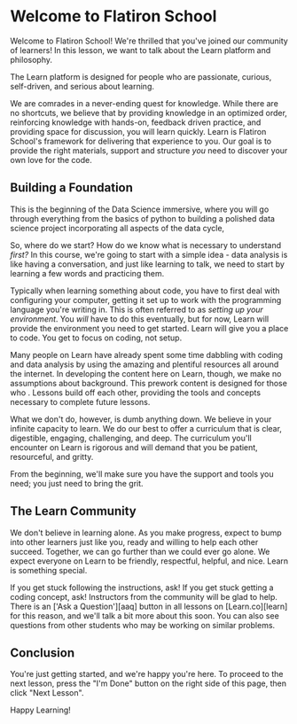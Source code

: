 # Welcome to Flatiron School

Welcome to Flatiron School! We're thrilled that you've joined our community of
learners! In this lesson, we want to talk about the Learn platform and
philosophy.

The Learn platform is designed for people who are passionate, curious,
self-driven, and serious about learning.

We are comrades in a never-ending quest for knowledge. While there are no
shortcuts, we believe that by providing knowledge in an optimized order,
reinforcing knowledge with hands-on, feedback driven practice, and providing
space for discussion, you will learn quickly. Learn is Flatiron School's
framework for delivering that experience to you. Our goal is to provide the
right materials, support and structure _you_ need to discover your own love for
the code.

## Building a Foundation

This is the beginning of the Data Science immersive, where you will go
through everything from the basics of python to building a polished data science
project incorporating all aspects of the data cycle,

So, where do we start? How do we know what is necessary to understand _first?_
In this course, we're going to start with a simple idea - data analysis is like
having a conversation, and just like learning to talk, we need to start by
learning a few words and practicing them.

Typically when learning something about code, you have to first deal with configuring your
computer, getting it set up to work with the programming language you're writing
in. This is often referred to as _setting up your environment_. You _will_ have
to do this eventually, but for now, Learn will provide the environment you need
to get started. Learn will give you a place to code. You get to focus on coding,
not setup.

Many people on Learn have already spent some time dabbling with coding and data analysis
by using the amazing and plentiful resources all around the internet. In developing the
content here on Learn, though, we make no assumptions about background. This prework content is
designed for those who . Lessons build off each other, providing the
tools and concepts necessary to complete future lessons.

What we don't do, however, is dumb anything down. We believe in your infinite
capacity to learn. We do our best to offer a curriculum that is clear,
digestible, engaging, challenging, and deep. The curriculum you'll encounter on
Learn is rigorous and will demand that you be patient, resourceful, and gritty.

From the beginning, we'll make sure you have the support and tools you need;
you just need to bring the grit.

## The Learn Community

We don't believe in learning alone. As you make progress, expect to bump into
other learners just like you, ready and willing to help each other succeed.
Together, we can go further than we could ever go alone. We expect everyone on
Learn to be friendly, respectful, helpful, and nice. Learn is something special.

If you get stuck following the instructions, ask! If you get stuck getting a
coding concept, ask! Instructors from the community will be glad to help. There
is an ['Ask a Question'][aaq] button in all lessons on [Learn.co][learn] for
this reason, and we'll talk a bit more about this soon. You can also see
questions from other students who may be working on similar problems.

## Conclusion

You're just getting started, and we're happy you're here. To proceed to the next
lesson, press the "I'm Done" button on the right side of this page, then click
"Next Lesson".

Happy Learning!
